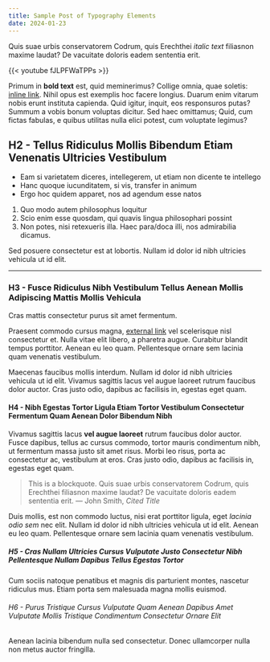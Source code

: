 ```yaml
---
title: Sample Post of Typography Elements
date: 2024-01-23
---
```


Quis suae urbis conservatorem Codrum, quis Erechthei *italic text* filiasnon maxime laudat? De vacuitate doloris eadem sententia erit.

{{< youtube fJLPFWaTPPs >}}

Primum in **bold text** est, quid meminerimus? Collige omnia, quae soletis: [inline link](#). Nihil opus est exemplis hoc facere longius. Duarum enim vitarum nobis erunt instituta capienda. Quid igitur, inquit, eos responsuros putas? Summum a vobis bonum voluptas dicitur. Sed haec omittamus; Quid, cum fictas fabulas, e quibus utilitas nulla elici potest, cum voluptate legimus?

## H2 - Tellus Ridiculus Mollis Bibendum Etiam Venenatis Ultricies Vestibulum

<div class="md:flex md:-mx-4">
<div class="md:px-4">

* Eam si varietatem diceres, intellegerem, ut etiam non dicente te intellego
* Hanc quoque iucunditatem, si vis, transfer in animum
* Ergo hoc quidem apparet, nos ad agendum esse natos

</div>
<div class="md:px-4">

1. Quo modo autem philosophus loquitur
2. Scio enim esse quosdam, qui quavis lingua philosophari possint
3. Non potes, nisi retexueris illa. Haec para/doca illi, nos admirabilia dicamus.

</div>
</div>

Sed posuere consectetur est at lobortis. Nullam id dolor id nibh ultricies vehicula ut id elit.

- - -

### H3 - Fusce Ridiculus Nibh Vestibulum Tellus Aenean Mollis Adipiscing Mattis Mollis Vehicula

Cras mattis consectetur purus sit amet fermentum.

Praesent commodo cursus magna, [external link](https://google.com) vel scelerisque nisl consectetur et. Nulla vitae elit libero, a pharetra augue. Curabitur blandit tempus porttitor. Aenean eu leo quam. Pellentesque ornare sem lacinia quam venenatis vestibulum.

Maecenas faucibus mollis interdum. Nullam id dolor id nibh ultricies vehicula ut id elit. Vivamus sagittis lacus vel augue laoreet rutrum faucibus dolor auctor. Cras justo odio, dapibus ac facilisis in, egestas eget quam.

#### H4 - Nibh Egestas Tortor Ligula Etiam Tortor Vestibulum Consectetur Fermentum Quam Aenean Dolor Bibendum Nibh

Vivamus sagittis lacus **vel augue laoreet** rutrum faucibus dolor auctor. Fusce dapibus, tellus ac cursus commodo, tortor mauris condimentum nibh, ut fermentum massa justo sit amet risus. Morbi leo risus, porta ac consectetur ac, vestibulum at eros. Cras justo odio, dapibus ac facilisis in, egestas eget quam.

> This is a blockquote. Quis suae urbis conservatorem Codrum, quis Erechthei filiasnon maxime laudat? De vacuitate doloris eadem sententia erit.
> — John Smith, <cite>Cited Title</cite>

Duis mollis, est non commodo luctus, nisi erat porttitor ligula, eget *lacinia odio sem* nec elit. Nullam id dolor id nibh ultricies vehicula ut id elit. Aenean eu leo quam. Pellentesque ornare sem lacinia quam venenatis vestibulum.

##### H5 - Cras Nullam Ultricies Cursus Vulputate Justo Consectetur Nibh Pellentesque Nullam Dapibus Tellus Egestas Tortor

Cum sociis natoque penatibus et magnis dis parturient montes, nascetur ridiculus mus. Etiam porta sem malesuada magna mollis euismod.

###### H6 - Purus Tristique Cursus Vulputate Quam Aenean Dapibus Amet Vulputate Mollis Tristique Condimentum Consectetur Ornare Elit

Aenean lacinia bibendum nulla sed consectetur. Donec ullamcorper nulla non metus auctor fringilla.